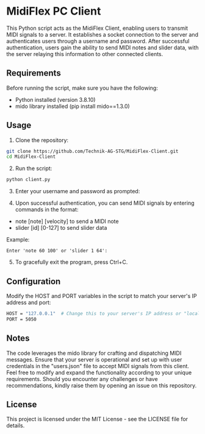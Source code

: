 # MidiFlex PC Client

This Python script acts as the MidiFlex Client, enabling users to transmit MIDI signals to a server. It establishes a socket connection to the server and authenticates users through a username and password. After successful authentication, users gain the ability to send MIDI notes and slider data, with the server relaying this information to other connected clients.

## Requirements

Before running the script, make sure you have the following:

- Python installed (version 3.8.10)
- mido library installed (pip install mido==1.3.0)

## Usage

1. Clone the repository:

```bash
git clone https://github.com/Technik-AG-STG/MidiFlex-Client.git
cd MidiFlex-Client
```

2. Run the script:

```bash
python client.py
```

3. Enter your username and password as prompted:

4. Upon successful authentication, you can send MIDI signals by entering commands in the format:
- note [note] [velocity] to send a MIDI note
- slider [id] [0-127] to send slider data

Example:

```plaintext
Enter 'note 60 100' or 'slider 1 64':
```

5. To gracefully exit the program, press Ctrl+C.

## Configuration

Modify the HOST and PORT variables in the script to match your server's IP address and port:
```bash
HOST = "127.0.0.1"  # Change this to your server's IP address or "localhost" for local testing
PORT = 5050
```

## Notes

The code leverages the mido library for crafting and dispatching MIDI messages. Ensure that your server is operational and set up with user credentials in the "users.json" file to accept MIDI signals from this client. Feel free to modify and expand the functionality according to your unique requirements. Should you encounter any challenges or have recommendations, kindly raise them by opening an issue on this repository.

## License

This project is licensed under the MIT License - see the LICENSE file for details.